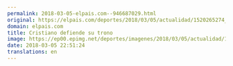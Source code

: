 ```yaml
---
permalink: 2018-03-05-elpais.com--946687029.html
original: https://elpais.com/deportes/2018/03/05/actualidad/1520265274_454750.html#?ref=rss&format=simple&link=link
domain: elpais.com
title: Cristiano defiende su trono
image: https://ep00.epimg.net/deportes/imagenes/2018/03/05/actualidad/1520265274_454750_1520288504_rrss_normal.jpg
date: 2018-03-05 22:51:24
translations: en
---
```


